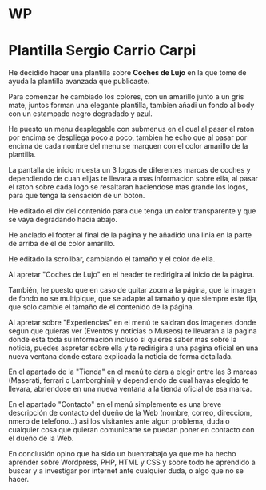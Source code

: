 # WP
<h1><b>Plantilla Sergio Carrio Carpi</b></h1>

He decidido hacer una plantilla sobre <b>Coches de Lujo</b> en la que tome de ayuda la plantilla avanzada que publicaste.

Para comenzar he cambiado los colores, con un amarillo junto a un gris mate, juntos forman una elegante plantilla, tambien añadi un fondo al body con un estampado negro degradado y azul.

He puesto un menu desplegable con submenus en el cual al pasar el raton por encima se despliega poco a poco, tambien he echo que al pasar por encima de cada nombre del menu se marquen con el color amarillo de la plantilla.

La pantalla de inicio muesta un 3 logos de diferentes marcas de coches y dependiendo de cuan elijas te llevara a mas informacion sobre ella, al pasar el raton sobre cada logo se resaltaran haciendose mas grande los logos, para que tenga la sensación de un botón.

He editado el div del contenido para que tenga un color transparente y que se vaya degradando hacia abajo.

He anclado el footer al final de la página y he añadido una linia en la parte de arriba de el de color amarillo.

He editado la scrollbar, cambiando el tamaño y el color de ella.

Al apretar "Coches de Lujo" en el header te redirigira al inicio de la página.

También, he puesto que en caso de quitar zoom a la página, que la imagen de fondo no se multipique, que se adapte al tamaño y que siempre este fija, que solo cambie el tamaño de el contenido de la página.

Al apretar sobre "Experiencias" en el menú te saldran dos imagenes donde segun que quieras ver (Eventos y noticias o Museos) te llevaran a la pagina donde esta toda su información incluso si quieres saber mas sobre la noticia, puedes aspretar sobre ella y te redirigira a una pagina oficial en una nueva ventana donde estara explicada la noticia de forma detallada.

En el apartado de la "Tienda" en el menú te dara a elegir entre las 3 marcas (Maserati, ferrari o Lamborghini) y dependiendo de cual hayas elegido te llevara, abriendose en una nueva ventana a la tienda oficial de esa marca.

En el apartado "Contacto" en el menú simplemente es una breve descripción de contacto del dueño de la Web (nombre, correo, direcciom, nmero de telefono...) asi los visitantes ante algun problema, duda o cualquier cosa que quieran comunicarte se puedan poner en contacto con el dueño de la Web. 


En conclusión opino que ha sido un buentrabajo ya que me ha hecho aprender sobre Wordpress, PHP, HTML y CSS y sobre todo he aprendido a buscar y a investigar por internet ante cualquier duda, o algo que no se hacer.
